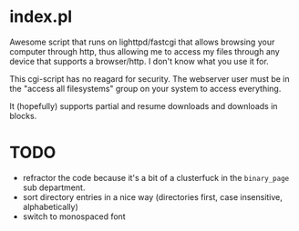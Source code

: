 index.pl
========

Awesome script that runs on lighttpd/fastcgi that allows browsing your computer through http, thus allowing me to access my files through any device that supports a browser/http. I don't know what you use it for.

This cgi-script has no reagard for security. The webserver user must be in the "access all filesystems" group on your system to access everything.

It (hopefully) supports partial and resume downloads and downloads in blocks.

TODO
====

* refractor the code because it's a bit of a clusterfuck in the `binary_page` sub department.
* sort directory entries in a nice way (directories first, case insensitive, alphabetically)
* switch to monospaced font
